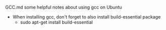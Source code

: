 GCC.md
some helpful notes about using gcc on Ubuntu

* When installing gcc, don't forget to also install build-essential package
	* sudo apt-get install build-essential